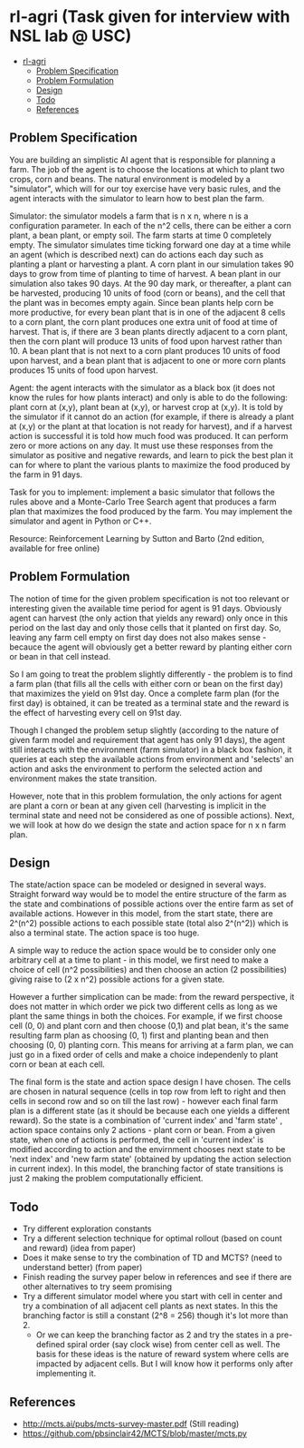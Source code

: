 # rl-agri (Task given for interview with NSL lab @ USC)

- [rl-agri](#rl-agri)
  - [Problem Specification](#problem-specification)
  - [Problem Formulation](#problem-formulation)
  - [Design](#design)
  - [Todo](#todo)
  - [References](#references)

## Problem Specification
You are building an simplistic AI agent that is responsible for planning a farm.  The job of the agent is to choose the locations at which to plant two crops, corn and beans.  The natural environment is modeled by a "simulator", which will for our toy exercise have very basic rules, and the agent interacts with the simulator to learn how to best plan the farm.

Simulator: the simulator models a farm that is n x n, where n is a configuration parameter.  In each of the n^2 cells, there can be either a corn plant, a bean plant, or empty soil.  The farm starts at time 0 completely empty.  The simulator simulates time ticking forward one day at a time while an agent (which is described next) can do actions each day such as planting a plant or harvesting a plant.  A corn plant in our simulation takes 90 days to grow from time of planting to time of harvest.  A bean plant in our simulation also takes 90 days.  At the 90 day mark, or thereafter, a plant can be harvested, producing 10 units of food (corn or beans), and the cell that the plant was in becomes empty again.  Since bean plants help corn be more productive, for every bean plant that is in one of the adjacent 8 cells to a corn plant, the corn plant produces one extra unit of food at time of harvest.  That is, if there are 3 bean plants directly adjacent to a corn plant, then the corn plant will produce 13 units of food upon harvest rather than 10.  A bean plant that is not next to a corn plant produces 10 units of food upon harvest, and a bean plant that is adjacent to one or more corn plants produces 15 units of food upon harvest.

Agent: the agent interacts with the simulator as a black box (it does not know the rules for how plants interact) and only is able to do the following: plant corn at (x,y), plant bean at (x,y), or harvest crop at (x,y).  It is told by the simulator if it cannot do an action (for example, if there is already a plant at (x,y) or the plant at that location is not ready for harvest), and if a harvest action is successful it is told how much food was produced.  It can perform zero or more actions on any day.  It must use these responses from the simulator as positive and negative rewards, and learn to pick the best plan it can for where to plant the various plants to maximize the food produced by the farm in 91 days.

Task for you to implement: implement a basic simulator that follows the rules above and a Monte-Carlo Tree Search agent that produces a farm plan that maximizes the food produced by the farm.  You may implement the simulator and agent in Python or C++.

Resource: Reinforcement Learning by Sutton and Barto (2nd edition, available for free online)

## Problem Formulation
The notion of time for the given problem specification is not too relevant or interesting given the available time period for agent is 91 days. Obviously agent can harvest (the only action that yields any reward) only once in this period on the last day and only those cells that it planted on first day. So, leaving any farm cell empty on first day does not also makes sense - becauce the agent will obviously get a better reward by planting either corn or bean in that cell instead.

So I am going to treat the problem slightly differently - the problem is to find a farm plan (that fills all the cells with either corn or bean on the first day) that maximizes the yield on 91st day. Once a complete farm plan (for the first day) is obtained, it can be treated as a terminal state and the reward is the effect of harvesting every cell on 91st day.

Though I changed the problem setup slightly (according to the nature of given farm model and requirement that agent has only 91 days), the agent still interacts with the environment (farm simulator) in a black box fashion, it queries at each step the available actions from environment and 'selects' an action and asks the environment to perform the selected action and environment makes the state transition.

However, note that in this problem formulation, the only actions for agent are plant a corn or bean at any given cell (harvesting is implicit in the terminal state and need not be considered as one of possible actions). Next, we will look at how do we design the state and action space for n x n farm plan.

## Design
The state/action space can be modeled or designed in several ways. Straight forward way would be to model the entire structure of the farm as the state and combinations of possible actions over the entire farm as set of available actions. However in this model, from the start state, there are 2^(n^2) possible actions to each possible state (total also 2^(n^2)) which is also a terminal state. The action space is too huge.

A simple way to reduce the action space would be to consider only one arbitrary cell at a time to plant - in this model, we first need to make a choice of cell (n^2 possibilities) and then choose an action (2 possibilities) giving raise to (2 x n^2) possible actions for a given state.

However a further simplication can be made: from the reward perspective, it does not matter in which order we pick two different cells as long as we plant the same things in both the choices. For example, if we first choose cell (0, 0) and plant corn and then choose (0,1) and plat bean, it's the same resulting farm plan as choosing (0, 1) first and planting bean and then choosing (0, 0)  planting corn. This means for arriving at a farm plan, we can just go in a fixed order of cells and make a choice independenly to plant corn or bean at each cell. 

The final form is the state and action space design I have chosen. The cells are chosen in natural sequence (cells in top row from left to right and then cells in second row and so on till the last row) - however each final farm plan is a different state (as it should be because each one yields a different reward). So the state is a combination of 'current index' and 'farm state' , action space contains only 2 actions - plant corn or bean. From a given state, when one of actions is performed, the cell in 'current index' is modified according to action and the envirnment chooses next state to be 'next index' and 'new farm state' (obtained by updating the action selection in current index). In this model, the branching factor of state transitions is just 2 making the problem computationally efficient.

## Todo
- Try different exploration constants
- Try a different selection technique for optimal rollout (based on count and reward) (idea from paper)
- Does it make sense to try the combination of TD and MCTS? (need to understand better) (from paper)
- Finish reading the survey paper below in references and see if there are other alternatives to try seem promising
- Try a different simulator model where you start with cell in center and try a combination of all adjacent cell plants as next states. In this the branching factor is still a constant (2^8 = 256) though it's lot more than 2.
  - Or we can keep the branching factor as 2 and try the states in a pre-defined spiral order (say clock wise) from center cell as well. The basis for these ideas is the nature of reward system where cells are impacted by adjacent cells. But I will know how it performs only after implementing it. 

## References
- http://mcts.ai/pubs/mcts-survey-master.pdf (Still reading)
- https://github.com/pbsinclair42/MCTS/blob/master/mcts.py
